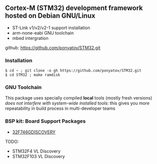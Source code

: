 ## Cortex-M (STM32) development framework hosted on Debian GNU/Linux

- ST-Link v1/v2/v2-1 support installation
- arm-none-eabi GNU toolchain
- mbed intergration

github: https://github.com/ponyatov/STM32.git

### Installation

```
$ cd ~ ; git clone -o gh https://github.com/ponyatov/STM32.git
$ cd STM32 ; make ramdisk
```

### GNU Toolchain

This package uses specially compiled __local__ tools (mostly fresh versions)
_does not interfere with system-wide installed tools_:
this gives you more repeatability in build process in multi-developer teams

### BSP kit: Board Support Packages

- [32F746GDISCOVERY](http://www.st.com/en/evaluation-tools/32f746gdiscovery.html)

TODO:

- STM32F4 VL Discovery
- STM32F103 VL Discovery
